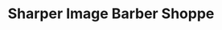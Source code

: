---
title: "Sharper Image Barber Shoppe"
url: /wakefield/sharper-image-barber-shoppe/
shop: Friseur
---